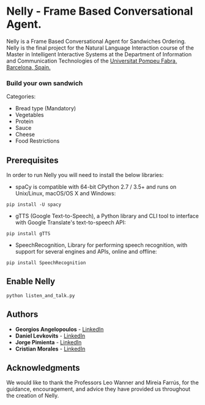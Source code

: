 # Nelly - Frame Based Conversational Agent.

Nelly is a Frame Based Conversational Agent for Sandwiches Ordering. Nelly is the final project for the Natural Language Interaction course of the Master in Intelligent Interactive Systems at the Department of Information and Communication Technologies of the [Universitat Pompeu Fabra, Barcelona, Spain.](https://www.upf.edu/)


### Build your own sandwich

Categories:
* Bread type (Mandatory)
* Vegetables
* Protein
* Sauce
* Cheese
* Food Restrictions


## Prerequisites

In order to run Nelly you will need to install the below libraries:

* spaCy is compatible with 64-bit CPython 2.7 / 3.5+ and runs on Unix/Linux, macOS/OS X and Windows:
```
pip install -U spacy
```

* gTTS (Google Text-to-Speech), a Python library and CLI tool to interface with Google Translate's text-to-speech API:
```
pip install gTTS
```

* SpeechRecognition, Library for performing speech recognition, with support for several engines and APIs, online and offline:
```
pip install SpeechRecognition
```


## Enable Nelly

```
python listen_and_talk.py
```

## Authors

* **Georgios Angelopoulos** - [LinkedIn](https://www.linkedin.com/in/george-angelopoulos/)
* **Daniel Levkovits** - [LinkedIn](https://www.linkedin.com/in/daniellevkovits/)
* **Jorge Pimienta** - [LinkedIn](https://www.linkedin.com/in/jorge-p-364544a9/)
* **Cristian Morales** - [LinkedIn](https://www.linkedin.com/in/cmoraleso/)

## Acknowledgments

We would like to thank the Professors Leo Wanner and Mireia Farrús, for the guidance, encouragement, and advice they have provided us throughout the creation of Nelly.

